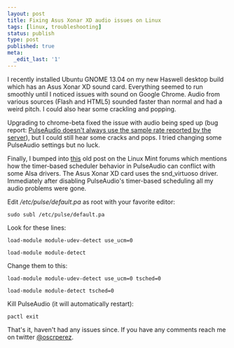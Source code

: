 ```yaml
---
layout: post
title: Fixing Asus Xonar XD audio issues on Linux
tags: [linux, troubleshooting]
status: publish
type: post
published: true
meta:
  _edit_last: '1'
---
```

I recently installed Ubuntu GNOME 13.04 on my new Haswell desktop build which has an Asus Xonar XD sound card.  Everything seemed to run smoothly until I noticed issues with sound on Google Chrome.  Audio from various sources (Flash and HTML5) sounded faster than normal and had a weird pitch. I could also hear some crackling and popping.

Upgrading to chrome-beta fixed the issue with audio being sped up (bug report: [PulseAudio doesn't always use the sample rate reported by the server](https://code.google.com/p/chromium/issues/detail?id=229918)), but I could still hear some cracks and pops.  I tried changing some PulseAudio settings but no luck.

Finally, I bumped into [this](http://forums.linuxmint.com/viewtopic.php?f=42&amp;t=44862) old post on the Linux Mint forums which mentions how the timer-based scheduler behavior in PulseAudio can conflict with some Alsa drivers.  The Asus Xonar XD card uses the snd_virtuoso driver. Immediately after disabling PulseAudio's timer-based scheduling all my audio problems were gone.

Edit */etc/pulse/default.pa* as root with your favorite editor:

```
sudo subl /etc/pulse/default.pa
```


Look for these lines:

```
load-module module-udev-detect use_ucm=0

load-module module-detect
```


Change them to this:

```
load-module module-udev-detect use_ucm=0 tsched=0

load-module module-detect tsched=0
```


Kill PulseAudio (it will automatically restart):

```
pactl exit
```


That's it, haven't had any issues since.  If you have any comments reach me on twitter [@oscrperez](https://twitter.com/oscrperez).
